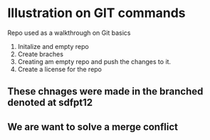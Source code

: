 # Illustration on GIT commands
Repo used as a walkthrough on Git basics 

1. Initalize and empty repo 
2. Create braches
3. Creating am empty repo and push the changes to it.
4. Create a license for the repo 



## These chnages were made in the branched denoted at sdfpt12

## We are want to solve a merge conflict

